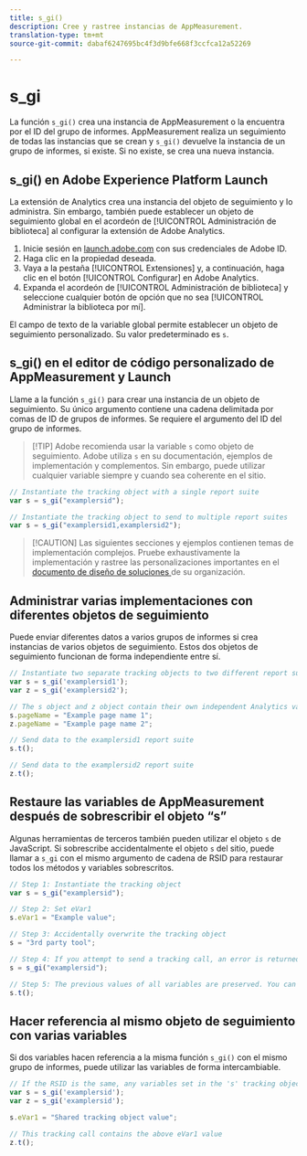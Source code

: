```yaml
---
title: s_gi()
description: Cree y rastree instancias de AppMeasurement.
translation-type: tm+mt
source-git-commit: dabaf6247695bc4f3d9bfe668f3ccfca12a52269

---
```



# s_gi

La función `s_gi()` crea una instancia de AppMeasurement o la encuentra por el ID del grupo de informes. AppMeasurement realiza un seguimiento de todas las instancias que se crean y `s_gi()` devuelve la instancia de un grupo de informes, si existe. Si no existe, se crea una nueva instancia.

## s_gi() en Adobe Experience Platform Launch

La extensión de Analytics crea una instancia del objeto de seguimiento y lo administra. Sin embargo, también puede establecer un objeto de seguimiento global en el acordeón de [!UICONTROL Administración de biblioteca] al configurar la extensión de Adobe Analytics.

1. Inicie sesión en [launch.adobe.com](https://launch.adobe.com) con sus credenciales de Adobe ID.
2. Haga clic en la propiedad deseada.
3. Vaya a la pestaña [!UICONTROL Extensiones] y, a continuación, haga clic en el botón [!UICONTROL Configurar] en Adobe Analytics.
4. Expanda el acordeón de [!UICONTROL Administración de biblioteca] y seleccione cualquier botón de opción que no sea [!UICONTROL Administrar la biblioteca por mí].

El campo de texto de la variable global permite establecer un objeto de seguimiento personalizado. Su valor predeterminado es `s`.

## s_gi() en el editor de código personalizado de AppMeasurement y Launch

Llame a la función `s_gi()` para crear una instancia de un objeto de seguimiento. Su único argumento contiene una cadena delimitada por comas de ID de grupos de informes. Se requiere el argumento del ID del grupo de informes.

>[!TIP] Adobe recomienda usar la variable `s` como objeto de seguimiento. Adobe utiliza `s` en su documentación, ejemplos de implementación y complementos. Sin embargo, puede utilizar cualquier variable siempre y cuando sea coherente en el sitio.

```js
// Instantiate the tracking object with a single report suite
var s = s_gi("examplersid");

// Instantiate the tracking object to send to multiple report suites
var s = s_gi("examplersid1,examplersid2");
```

>[!CAUTION] Las siguientes secciones y ejemplos contienen temas de implementación complejos. Pruebe exhaustivamente la implementación y rastree las personalizaciones importantes en el [documento de diseño de soluciones ](../../prepare/solution-design.md)de su organización.

## Administrar varias implementaciones con diferentes objetos de seguimiento

Puede enviar diferentes datos a varios grupos de informes si crea instancias de varios objetos de seguimiento. Estos dos objetos de seguimiento funcionan de forma independiente entre sí.

```js
// Instantiate two separate tracking objects to two different report suites
var s = s_gi('examplersid1');
var z = s_gi('examplersid2');

// The s object and z object contain their own independent Analytics variables simultaneously
s.pageName = "Example page name 1";
z.pageName = "Example page name 2";

// Send data to the examplersid1 report suite
s.t();

// Send data to the examplersid2 report suite
z.t();
```

## Restaure las variables de AppMeasurement después de sobrescribir el objeto “s”

Algunas herramientas de terceros también pueden utilizar el objeto `s` de JavaScript. Si sobrescribe accidentalmente el objeto `s` del sitio, puede llamar a `s_gi` con el mismo argumento de cadena de RSID para restaurar todos los métodos y variables sobrescritos.

```js
// Step 1: Instantiate the tracking object
var s = s_gi("examplersid");

// Step 2: Set eVar1
s.eVar1 = "Example value";

// Step 3: Accidentally overwrite the tracking object
s = "3rd party tool";

// Step 4: If you attempt to send a tracking call, an error is returned. Instead, re-instantiate the tracking object
s = s_gi("examplersid");

// Step 5: The previous values of all variables are preserved. You can send a tracking call and eVar1 is correctly set
s.t();
```

## Hacer referencia al mismo objeto de seguimiento con varias variables

Si dos variables hacen referencia a la misma función `s_gi()` con el mismo grupo de informes, puede utilizar las variables de forma intercambiable.

```js
// If the RSID is the same, any variables set in the 's' tracking object also get set in 'z' tracking object
var s = s_gi('examplersid');
var z = s_gi('examplersid');

s.eVar1 = "Shared tracking object value";

// This tracking call contains the above eVar1 value
z.t();
```
